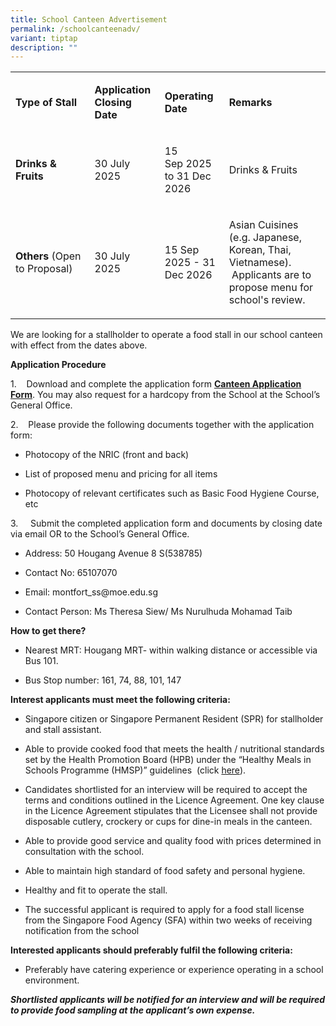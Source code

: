 ```yaml
---
title: School Canteen Advertisement
permalink: /schoolcanteenadv/
variant: tiptap
description: ""
---
```

<table style="minWidth: 100px">
<colgroup>
<col>
<col>
<col>
<col>
</colgroup>
<tbody>
<tr>
<td rowspan="1" colspan="1">
<p><strong>Type of Stall</strong>
</p>
</td>
<td rowspan="1" colspan="1">
<p><strong>Application Closing Date</strong>
</p>
</td>
<td rowspan="1" colspan="1">
<p><strong>Operating Date</strong>
</p>
</td>
<td rowspan="1" colspan="1">
<p><strong>Remarks</strong>
</p>
</td>
</tr>
<tr>
<td rowspan="1" colspan="1">
<p><strong>Drinks &amp; Fruits</strong>
</p>
</td>
<td rowspan="1" colspan="1">
<p>30 July 2025</p>
</td>
<td rowspan="1" colspan="1">
<p>15 Sep&nbsp;2025 to 31 Dec 2026</p>
</td>
<td rowspan="1" colspan="1">
<p>Drinks &amp; Fruits</p>
</td>
</tr>
<tr>
<td rowspan="1" colspan="1">
<p><strong>Others</strong>&nbsp;(Open to Proposal)</p>
</td>
<td rowspan="1" colspan="1">
<p>30 July 2025</p>
</td>
<td rowspan="1" colspan="1">
<p>15 Sep 2025 - 31 Dec 2026</p>
</td>
<td rowspan="1" colspan="1">
<p>Asian Cuisines (e.g. Japanese, Korean, Thai, Vietnamese). &nbsp;Applicants
are to propose menu for school's review.</p>
</td>
</tr>
</tbody>
</table>
<p>We are looking for a stallholder to operate a food stall in our school
canteen with effect from the dates above.</p>
<p><strong>Application Procedure</strong>
</p>
<p>1.&nbsp;&nbsp;&nbsp; Download and complete the application form <strong><u>Canteen Application Form</u></strong>.
You may also request for a hardcopy from the School at the School’s General
Office. &nbsp;</p>
<p>2.&nbsp;&nbsp;&nbsp; Please provide the following documents together with
the application form:</p>
<ul data-tight="true" class="tight">
<li>
<p>Photocopy of the NRIC (front and back)</p>
</li>
<li>
<p>List of proposed menu and pricing for all items</p>
</li>
<li>
<p>Photocopy of relevant certificates such as Basic Food Hygiene Course,
etc</p>
</li>
</ul>
<p>3.&nbsp;&nbsp;&nbsp;&nbsp; Submit the completed application form and documents
by closing date via email OR to the School’s General Office.</p>
<ul data-tight="true" class="tight">
<li>
<p>Address: 50 Hougang Avenue 8 S(538785)</p>
</li>
<li>
<p>Contact No: 65107070</p>
</li>
<li>
<p>Email: <a rel="noopener noreferrer nofollow" target="_blank">montfort_ss@moe.edu.sg</a>
</p>
</li>
<li>
<p>Contact Person: Ms Theresa Siew/ Ms Nurulhuda Mohamad Taib</p>
</li>
</ul>
<p><strong>How to get there?</strong>
</p>
<ul data-tight="true" class="tight">
<li>
<p>Nearest MRT: Hougang MRT- within walking distance or accessible via Bus
101.</p>
</li>
<li>
<p>Bus Stop number: 161, 74, 88, 101, 147</p>
</li>
</ul>
<p><strong>Interest applicants must meet the following criteria:</strong>
</p>
<ul data-tight="true" class="tight">
<li>
<p>Singapore citizen or Singapore Permanent Resident (SPR) for stallholder
and stall assistant.</p>
</li>
<li>
<p>Able to provide cooked food that meets the health / nutritional standards
set by the Health Promotion Board (HPB) under the “Healthy Meals in Schools
Programme (HMSP)” guidelines &nbsp;(click&nbsp;<a href="https://www.hpb.gov.sg/schools/school-programmes/healthy-meals-in-schools-programme" rel="noopener noreferrer nofollow" target="_blank">here</a>).</p>
</li>
<li>
<p>Candidates shortlisted for an interview will be required to accept the
terms and conditions outlined in the Licence Agreement. One key clause
in the Licence Agreement stipulates that the Licensee shall not provide
disposable cutlery, crockery or cups for dine-in meals in the canteen.</p>
</li>
<li>
<p>Able to provide good service and quality food with prices determined in
consultation with the school.</p>
</li>
<li>
<p>Able to maintain high standard of food safety and personal hygiene.</p>
</li>
<li>
<p>Healthy and fit to operate the stall.</p>
</li>
<li>
<p>The successful applicant is required to apply for a food stall license
from the Singapore Food Agency (SFA) within two weeks of receiving notification
from the school</p>
</li>
</ul>
<p><strong>Interested applicants should preferably fulfil the following criteria:</strong>
</p>
<ul data-tight="true" class="tight">
<li>
<p>Preferably have catering experience or experience operating in a school
environment.</p>
</li>
</ul>
<p><strong><em>Shortlisted applicants will be notified for an interview and will be required to provide food sampling at the applicant’s own expense.</em></strong>
</p>